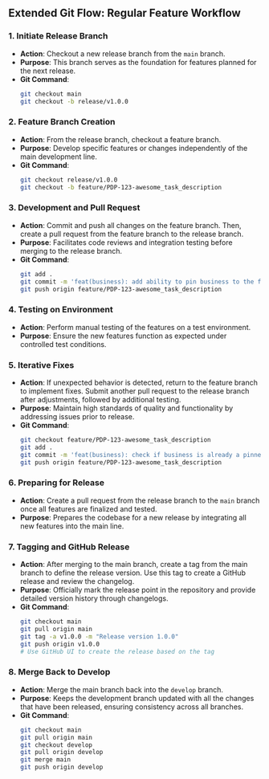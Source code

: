 ## Extended Git Flow: Regular Feature Workflow

### 1. Initiate Release Branch
- **Action**: Checkout a new release branch from the `main` branch.
- **Purpose**: This branch serves as the foundation for features planned for the next release.
- **Git Command**:
  ```bash
  git checkout main
  git checkout -b release/v1.0.0
  ```

### 2. Feature Branch Creation
- **Action**: From the release branch, checkout a feature branch.
- **Purpose**: Develop specific features or changes independently of the main development line.
- **Git Command**:
  ```bash
  git checkout release/v1.0.0
  git checkout -b feature/PDP-123-awesome_task_description
  ```

### 3. Development and Pull Request
- **Action**: Commit and push all changes on the feature branch. Then, create a pull request from the feature branch to the release branch.
- **Purpose**: Facilitates code reviews and integration testing before merging to the release branch.
- **Git Command**:
  ```bash
  git add .
  git commit -m 'feat(business): add ability to pin business to the folder'
  git push origin feature/PDP-123-awesome_task_description
  ```

### 4. Testing on Environment
- **Action**: Perform manual testing of the features on a test environment.
- **Purpose**: Ensure the new features function as expected under controlled test conditions.

### 5. Iterative Fixes
- **Action**: If unexpected behavior is detected, return to the feature branch to implement fixes. Submit another pull request to the release branch after adjustments, followed by additional testing.
- **Purpose**: Maintain high standards of quality and functionality by addressing issues prior to release.
- **Git Command**:
  ```bash
  git checkout feature/PDP-123-awesome_task_description
  git add .
  git commit -m 'feat(business): check if business is already a pinned one'
  git push origin feature/PDP-123-awesome_task_description
  ```

### 6. Preparing for Release
- **Action**: Create a pull request from the release branch to the `main` branch once all features are finalized and tested.
- **Purpose**: Prepares the codebase for a new release by integrating all new features into the main line.

### 7. Tagging and GitHub Release
- **Action**: After merging to the main branch, create a tag from the main branch to define the release version. Use this tag to create a GitHub release and review the changelog.
- **Purpose**: Officially mark the release point in the repository and provide detailed version history through changelogs.
- **Git Command**:
  ```bash
  git checkout main
  git pull origin main
  git tag -a v1.0.0 -m "Release version 1.0.0"
  git push origin v1.0.0
  # Use GitHub UI to create the release based on the tag
  ```

### 8. Merge Back to Develop
- **Action**: Merge the main branch back into the `develop` branch.
- **Purpose**: Keeps the development branch updated with all the changes that have been released, ensuring consistency across all branches.
- **Git Command**:
  ```bash
  git checkout main
  git pull origin main
  git checkout develop
  git pull origin develop
  git merge main
  git push origin develop
  ```
